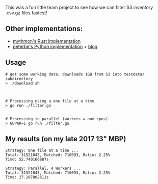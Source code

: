 This was a fun little team project to see how we can filter 
S3 inventory .csv.gz files fastest!

## Other implementations:

* [mythmon's Rust implementation](https://github.com/mythmon/rust-gz-csv-test)
* [peterbe's Python implementation](https://gist.github.com/peterbe/f147fd093aef43304a5c7e0a89c1ea0a) + [blog](https://www.peterbe.com/plog/fastest-python-datetime-parser)

## Usage

```
# get some working data, downloads 1GB from S3 into testdata/ subdirectory
> ./download.sh



# Processing using a one file at a time
> go run ./filter.go


# Processing in parallel (workers = num cpus)
> GOPAR=1 go run ./filter.go
```

## My results (on my late 2017 13" MBP)

```
Strategy: One file at a time ...
Total: 31521045, Matched: 710093, Ratio: 2.25%
Time: 52.740166887s
```

```
Strategy: Parallel, 4 Workers ...
Total: 31521045, Matched: 710093, Ratio: 2.25%
Time: 27.207802611s
```
